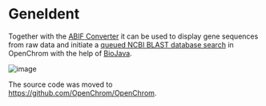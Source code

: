 # GeneIdent
Together with the [ABIF Converter](https://github.com/OpenChrom/abifconverter) it can be used to display gene sequences from raw data and initiate a [queued NCBI BLAST database search](http://www.ncbi.nlm.nih.gov/Web/Newsltr/Summer99/qblast.html) in OpenChrom with the help of [BioJava](http://biojava.org/).

![image](https://cloud.githubusercontent.com/assets/756669/18823447/762c7468-83ba-11e6-9712-1c7aca4f7ca5.png)

The source code was moved to https://github.com/OpenChrom/OpenChrom.